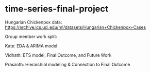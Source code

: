 # time-series-final-project
Hungarian Chickenpox data: https://archive.ics.uci.edu/ml/datasets/Hungarian+Chickenpox+Cases

Group member work split:

  Kate: EDA & ARIMA model
  
  Vidhath: ETS model, Final Outcome, and Future Work
  
  Prasanth: Hierarchial modeling & Connection to Final Outcome
